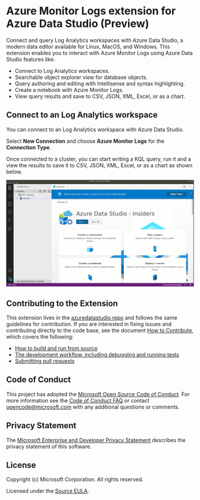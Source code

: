 # Azure Monitor Logs extension for Azure Data Studio (Preview)

Connect and query Log Analytics workspaces with Azure Data Studio, a modern data editor available for Linux, MacOS, and Windows. This extension enables you to interact with Azure Monitor Logs using Azure Data Studio features like:

- Connect to Log Analytics workspaces.
- Searchable object explorer view for database objects.
- Query authoring and editing with Intellisense and syntax highlighting.
- Create a notebook with Azure Monitor Logs.
- View query results and save to CSV, JSON, XML, Excel, or as a chart.

## Connect to an Log Analytics workspace

You can connect to an Log Analytics workspace with Azure Data Studio.

Select **New Connection** and choose **Azure Monitor Logs** for the **Connection Type**.

Once connected to a cluster, you can start writing a KQL query, run it and a view the results to save it to CSV, JSON, XML, Excel, or as a chart as shown below.

![KQL query in Azure Data Studio](https://raw.githubusercontent.com/microsoft/azuredatastudio/main/extensions/kusto/resources/images/kusto-readme-query.gif)

## Contributing to the Extension

This extension lives in the [azuredatastudio repo](https://github.com/microsoft/azuredatastudio) and follows the same guidelines for contribution. If you are interested in fixing issues and contributing directly to the code base, see the document [How to Contribute](https://github.com/Microsoft/azuredatastudio/wiki/How-to-Contribute), which covers the following:

- [How to build and run from source](https://github.com/Microsoft/azuredatastudio/wiki/How-to-Contribute#Build-and-Run-From-Source)
- [The development workflow, including debugging and running tests](https://github.com/Microsoft/azuredatastudio/wiki/How-to-Contribute#development-workflow)
- [Submitting pull requests](https://github.com/Microsoft/azuredatastudio/wiki/How-to-Contribute#pull-requests)

## Code of Conduct

This project has adopted the [Microsoft Open Source Code of Conduct](https://opensource.microsoft.com/codeofconduct/). For more information see the [Code of Conduct FAQ](https://opensource.microsoft.com/codeofconduct/faq/) or contact [opencode@microsoft.com](mailto:opencode@microsoft.com) with any additional questions or comments.

## Privacy Statement

The [Microsoft Enterprise and Developer Privacy Statement](https://privacy.microsoft.com/privacystatement) describes the privacy statement of this software.

## License

Copyright (c) Microsoft Corporation. All rights reserved.

Licensed under the [Source EULA](https://raw.githubusercontent.com/Microsoft/azuredatastudio/main/LICENSE.txt).
